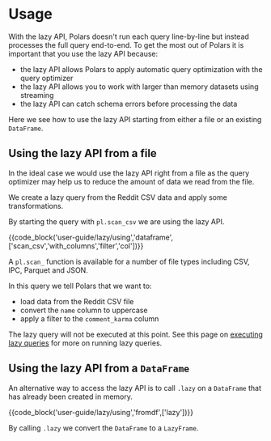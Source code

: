 # Usage

With the lazy API, Polars doesn't run each query line-by-line but instead processes the full query end-to-end. To get the most out of Polars it is important that you use the lazy API because:

- the lazy API allows Polars to apply automatic query optimization with the query optimizer
- the lazy API allows you to work with larger than memory datasets using streaming
- the lazy API can catch schema errors before processing the data

Here we see how to use the lazy API starting from either a file or an existing `DataFrame`.

## Using the lazy API from a file

In the ideal case we would use the lazy API right from a file as the query optimizer may help us to reduce the amount of data we read from the file.

We create a lazy query from the Reddit CSV data and apply some transformations.

By starting the query with `pl.scan_csv` we are using the lazy API.

{{code_block('user-guide/lazy/using','dataframe',['scan_csv','with_columns','filter','col'])}}

A `pl.scan_` function is available for a number of file types including CSV, IPC, Parquet and JSON.

In this query we tell Polars that we want to:

- load data from the Reddit CSV file
- convert the `name` column to uppercase
- apply a filter to the `comment_karma` column

The lazy query will not be executed at this point. See this page on [executing lazy queries](execution.md) for more on running lazy queries.

## Using the lazy API from a `DataFrame`

An alternative way to access the lazy API is to call `.lazy` on a `DataFrame` that has already been created in memory.

{{code_block('user-guide/lazy/using','fromdf',['lazy'])}}

By calling `.lazy` we convert the `DataFrame` to a `LazyFrame`.
